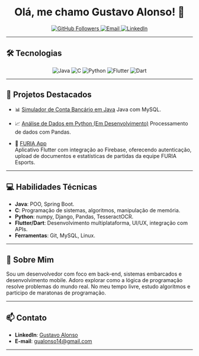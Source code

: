 <h1 align="center">Olá, me chamo Gustavo Alonso! 👋</h1>

<p align="center">
  <a href="https://github.com/guualonso">
    <img src="https://img.shields.io/github/followers/guualonso?label=Seguidores&style=social" alt="GitHub Followers">
  </a>
  <a href="mailto:gualonso14@gmail.com">
    <img src="https://img.shields.io/badge/Email-gualonso14@gmail.com-red?style=flat-square&logo=gmail" alt="Email">
  </a>
  <a href="https://www.linkedin.com/in/gustavo-alonso-938051209/">
    <img src="https://img.shields.io/badge/LinkedIn-Gustavo%20Alonso-blue?style=flat-square&logo=linkedin" alt="LinkedIn">
  </a>
</p>

---

## 🛠️ Tecnologias

<p align="center">
  <img src="https://img.shields.io/badge/Java-ED8B00?style=for-the-badge&logo=openjdk&logoColor=white" alt="Java">
  <img src="https://img.shields.io/badge/C-00599C?style=for-the-badge&logo=c&logoColor=white" alt="C">
  <img src="https://img.shields.io/badge/Python-3776AB?style=for-the-badge&logo=python&logoColor=white" alt="Python">
  <img src="https://img.shields.io/badge/Flutter-02569B?style=for-the-badge&logo=flutter&logoColor=white" alt="Flutter">
  <img src="https://img.shields.io/badge/Dart-0175C2?style=for-the-badge&logo=dart&logoColor=white" alt="Dart">
</p>

---

## 🚀 Projetos Destacados

- 📊 [Simulador de Conta Bancário em Java](https://github.com/guualonso/SimuladordeContaBancaria)
  Java com MySQL.

- 📈 [Análise de Dados em Python (Em Desenvolvimento)](https://github.com/guualonso/analise-dados-python) 
  Processamento de dados com Pandas.

- 📱 [FURIA App](https://github.com/guualonso/furia_app)  
  Aplicativo Flutter com integração ao Firebase, oferecendo autenticação, upload de documentos e estatísticas de partidas da equipe FURIA Esports.

---

## 💻 Habilidades Técnicas

- **Java**: POO, Spring Boot.
- **C**: Programação de sistemas, algoritmos, manipulação de memória.
- **Python**: numpy, Django, Pandas, TesseractOCR.
- **Flutter/Dart**: Desenvolvimento multiplataforma, UI/UX, integração com APIs.
- **Ferramentas**: Git, MySQL, Linux.

---

## 📌 Sobre Mim

Sou um desenvolvedor com foco em back-end, sistemas embarcados e desenvolvimento mobile. Adoro explorar como a lógica de programação resolve problemas do mundo real. No meu tempo livre, estudo algoritmos e participo de maratonas de programação.

---

## 📫 Contato

- **LinkedIn**: [Gustavo Alonso](https://www.linkedin.com/in/gustavo-alonso-938051209/)
- **E-mail**: [gualonso14@gmail.com](mailto:gualonso14@gmail.com)

---

